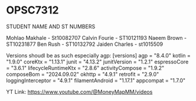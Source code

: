# OPSC7312

STUDENT NAME AND ST NUMBERS

Mohlao Makhale - St10082707
Calvin Fourie - ST10121193
Naeem Brown - ST10231877
Ben Rush - ST10132792
Jaiden Charles - st1015509


Versions shoudl be as such especially agp:
[versions]
agp = "8.4.0"
kotlin = "1.9.0"
coreKtx = "1.13.1"
junit = "4.13.2"
junitVersion = "1.2.1"
espressoCore = "3.6.1"
lifecycleRuntimeKtx = "2.8.6"
activityCompose = "1.9.2"
composeBom = "2024.09.02"
okhttp = "4.9.1"
retrofit = "2.9.0"
loggingInterceptor = "4.9.1"
filamentAndroid = "1.17.1"
appcompat = "1.7.0"

YT Link: https://www.youtube.com/@MoneyMapMM/videos
